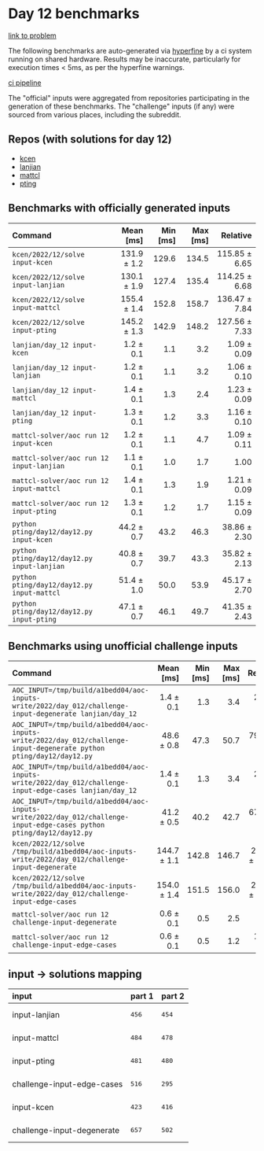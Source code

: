 # Day 12 benchmarks

[link to problem](http://adventofcode.com/2022/day/12)

The following benchmarks are auto-generated via [hyperfine](https://github.com/sharkdp/hyperfine) by a ci system running on shared hardware. Results may be inaccurate, particularly for execution times < 5ms, as per the hyperfine warnings.

[ci pipeline](http://ci.papercode.net:8080/teams/aoc2022/pipelines/aoc-compare-2022)

The "official" inputs were aggregated from repositories participating in the generation of these benchmarks. The "challenge" inputs (if any) were sourced from various places, including the subreddit.

## Repos (with solutions for day 12)


- [kcen](https://github.com/kcen/AdventOfCode)
- [lanjian](https://github.com/LanJian/aoc-2022)
- [mattcl](https://github.com/mattcl/aoc2022)
- [pting](https://github.com/pting/aoc2022)

## Benchmarks with officially generated inputs
| Command | Mean [ms] | Min [ms] | Max [ms] | Relative |
|:---|---:|---:|---:|---:|
| `kcen/2022/12/solve input-kcen` | 131.9 ± 1.2 | 129.6 | 134.5 | 115.85 ± 6.65 |
| `kcen/2022/12/solve input-lanjian` | 130.1 ± 1.9 | 127.4 | 135.4 | 114.25 ± 6.68 |
| `kcen/2022/12/solve input-mattcl` | 155.4 ± 1.4 | 152.8 | 158.7 | 136.47 ± 7.84 |
| `kcen/2022/12/solve input-pting` | 145.2 ± 1.3 | 142.9 | 148.2 | 127.56 ± 7.33 |
| `lanjian/day_12 input-kcen` | 1.2 ± 0.1 | 1.1 | 3.2 | 1.09 ± 0.09 |
| `lanjian/day_12 input-lanjian` | 1.2 ± 0.1 | 1.1 | 3.2 | 1.06 ± 0.10 |
| `lanjian/day_12 input-mattcl` | 1.4 ± 0.1 | 1.3 | 2.4 | 1.23 ± 0.09 |
| `lanjian/day_12 input-pting` | 1.3 ± 0.1 | 1.2 | 3.3 | 1.16 ± 0.10 |
| `mattcl-solver/aoc run 12 input-kcen` | 1.2 ± 0.1 | 1.1 | 4.7 | 1.09 ± 0.11 |
| `mattcl-solver/aoc run 12 input-lanjian` | 1.1 ± 0.1 | 1.0 | 1.7 | 1.00 |
| `mattcl-solver/aoc run 12 input-mattcl` | 1.4 ± 0.1 | 1.3 | 1.9 | 1.21 ± 0.09 |
| `mattcl-solver/aoc run 12 input-pting` | 1.3 ± 0.1 | 1.2 | 1.7 | 1.15 ± 0.09 |
| `python pting/day12/day12.py input-kcen` | 44.2 ± 0.7 | 43.2 | 46.3 | 38.86 ± 2.30 |
| `python pting/day12/day12.py input-lanjian` | 40.8 ± 0.7 | 39.7 | 43.3 | 35.82 ± 2.13 |
| `python pting/day12/day12.py input-mattcl` | 51.4 ± 1.0 | 50.0 | 53.9 | 45.17 ± 2.70 |
| `python pting/day12/day12.py input-pting` | 47.1 ± 0.7 | 46.1 | 49.7 | 41.35 ± 2.43 |
## Benchmarks using unofficial challenge inputs
| Command | Mean [ms] | Min [ms] | Max [ms] | Relative |
|:---|---:|---:|---:|---:|
| `AOC_INPUT=/tmp/build/a1bedd04/aoc-inputs-write/2022/day_012/challenge-input-degenerate lanjian/day_12` | 1.4 ± 0.1 | 1.3 | 3.4 | 2.27 ± 0.29 |
| `AOC_INPUT=/tmp/build/a1bedd04/aoc-inputs-write/2022/day_012/challenge-input-degenerate python pting/day12/day12.py` | 48.6 ± 0.8 | 47.3 | 50.7 | 79.75 ± 8.89 |
| `AOC_INPUT=/tmp/build/a1bedd04/aoc-inputs-write/2022/day_012/challenge-input-edge-cases lanjian/day_12` | 1.4 ± 0.1 | 1.3 | 3.4 | 2.35 ± 0.30 |
| `AOC_INPUT=/tmp/build/a1bedd04/aoc-inputs-write/2022/day_012/challenge-input-edge-cases python pting/day12/day12.py` | 41.2 ± 0.5 | 40.2 | 42.7 | 67.66 ± 7.49 |
| `kcen/2022/12/solve /tmp/build/a1bedd04/aoc-inputs-write/2022/day_012/challenge-input-degenerate` | 144.7 ± 1.1 | 142.8 | 146.7 | 237.57 ± 26.23 |
| `kcen/2022/12/solve /tmp/build/a1bedd04/aoc-inputs-write/2022/day_012/challenge-input-edge-cases` | 154.0 ± 1.4 | 151.5 | 156.0 | 252.93 ± 27.95 |
| `mattcl-solver/aoc run 12 challenge-input-degenerate` | 0.6 ± 0.1 | 0.5 | 2.5 | 1.00 |
| `mattcl-solver/aoc run 12 challenge-input-edge-cases` | 0.6 ± 0.1 | 0.5 | 1.2 | 1.01 ± 0.15 |

## input -> solutions mapping
|input|part 1|part 2|
|:---|:---|:---|
|input-lanjian|<pre>456</pre>|<pre>454</pre>|
|input-mattcl|<pre>484</pre>|<pre>478</pre>|
|input-pting|<pre>481</pre>|<pre>480</pre>|
|challenge-input-edge-cases|<pre>516</pre>|<pre>295</pre>|
|input-kcen|<pre>423</pre>|<pre>416</pre>|
|challenge-input-degenerate|<pre>657</pre>|<pre>502</pre>|
